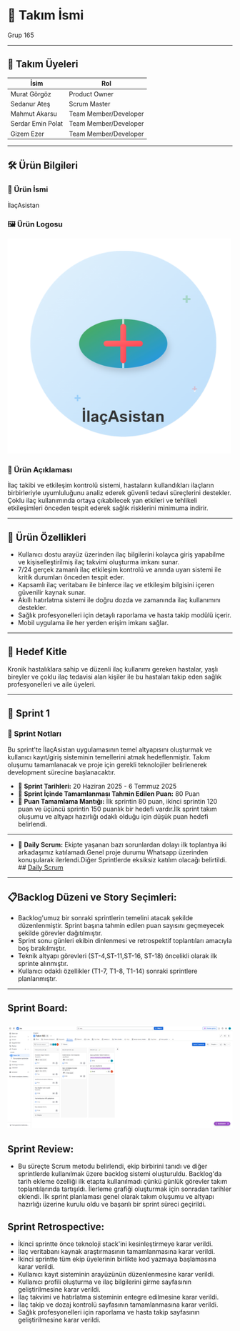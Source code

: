 
# 🚀 Takım İsmi  
Grup 165  

---

## 👥 Takım Üyeleri  

| İsim              | Rol                     |
|-------------------|------------------------|
| Murat Görgöz      | Product Owner          |
| Sedanur Ateş      | Scrum Master           |
| Mahmut Akarsu     | Team Member/Developer  |
| Serdar Emin Polat | Team Member/Developer  |
| Gizem Ezer        | Team Member/Developer  |

---

## 🛠️ Ürün Bilgileri  

### 🎯 Ürün İsmi  
İlaçAsistan  

### 🖼️ Ürün Logosu
![Ürün Logosu](images/Ekran%20görüntüsü%202025-07-09%20074030-fotor-bg-remover-2025070974134.png)

### 📝 Ürün Açıklaması  
İlaç takibi ve etkileşim kontrolü sistemi, hastaların kullandıkları ilaçların birbirleriyle uyumluluğunu analiz ederek güvenli tedavi süreçlerini destekler. Çoklu ilaç kullanımında ortaya çıkabilecek yan etkileri ve tehlikeli etkileşimleri önceden tespit ederek sağlık risklerini minimuma indirir.

---

## 🌟 Ürün Özellikleri  

- Kullanıcı dostu arayüz üzerinden ilaç bilgilerini kolayca giriş yapabilme ve kişiselleştirilmiş ilaç takvimi oluşturma imkanı sunar.  
- 7/24 gerçek zamanlı ilaç etkileşim kontrolü ve anında uyarı sistemi ile kritik durumları önceden tespit eder.  
- Kapsamlı ilaç veritabanı ile binlerce ilaç ve etkileşim bilgisini içeren güvenilir kaynak sunar.  
- Akıllı hatırlatma sistemi ile doğru dozda ve zamanında ilaç kullanımını destekler.  
- Sağlık profesyonelleri için detaylı raporlama ve hasta takip modülü içerir.  
- Mobil uygulama ile her yerden erişim imkanı sağlar.  

---

## 🎯 Hedef Kitle  

Kronik hastalıklara sahip ve düzenli ilaç kullanımı gereken hastalar, yaşlı bireyler ve çoklu ilaç tedavisi alan kişiler ile bu hastaları takip eden sağlık profesyonelleri ve aile üyeleri.  

---

## 📝 Sprint 1
### 🎯 Sprint Notları
Bu sprint'te İlaçAsistan uygulamasının temel altyapısını oluşturmak ve kullanıcı kayıt/giriş sisteminin temellerini atmak hedeflenmiştir. Takım oluşumu tamamlanacak ve proje için gerekli teknolojiler belirlenerek development sürecine başlanacaktır.
- 📅 **Sprint Tarihleri:** 20 Haziran 2025 - 6 Temmuz 2025  
- 🎯 **Sprint İçinde Tamamlanması Tahmin Edilen Puan:**  80 Puan
- 🎯 **Puan Tamamlama Mantığı:** İlk sprintin 80 puan, ikinci sprintin 120 puan ve üçüncü sprintin 150 puanlık bir hedefi vardır.İlk sprint takım oluşumu ve altyapı hazırlığı odaklı olduğu için düşük puan hedefi belirlendi. 
---
- 📅 **Daily Scrum:** Ekipte yaşanan bazı sorunlardan dolayı ilk toplantıya iki arkadaşımız katılamadı.Genel proje durumu Whatsapp üzerinden konuşularak ilerlendi.Diğer Sprintlerde eksiksiz katılım olacağı belirtildi. ## [Daily Scrum](./Daily%20Scrum/)
---
## 📋**Backlog Düzeni ve Story Seçimleri:**
* Backlog'umuz bir sonraki sprintlerin temelini atacak şekilde düzenlenmiştir. Sprint başına tahmin edilen puan sayısını geçmeyecek şekilde görevler dağıtılmıştır.
* Sprint sonu günleri ekibin dinlenmesi ve retrospektif toplantıları amacıyla boş bırakılmıştır.
* Teknik altyapı görevleri (ST-4,ST-11,ST-16, ST-18) öncelikli olarak ilk sprinte alınmıştır.
* Kullanıcı odaklı özellikler (T1-7, T1-8, T1-14) sonraki sprintlere planlanmıştır.
---
## **Sprint Board:**
![Sprint 1 Görseli](images/sprint01.png)
---


## **Sprint Review:**
* Bu süreçte Scrum metodu belirlendi, ekip birbirini tanıdı ve diğer sprintlerde kullanılmak üzere backlog sistemi oluşturuldu. Backlog'da tarih ekleme özelliği ilk etapta kullanılmadı çünkü günlük görevler takım toplantılarında tartışıldı. İlerleme grafiği oluşturmak için sonradan tarihler eklendi. İlk sprint planlaması genel olarak takım oluşumu ve altyapı hazırlığı üzerine kurulu oldu ve başarılı bir sprint süreci geçirildi.


## **Sprint Retrospective:**
* İkinci sprintte önce teknoloji stack'ini kesinleştirmeye karar verildi.
* İlaç veritabanı kaynak araştırmasının tamamlanmasına karar verildi.
* İkinci sprintte tüm ekip üyelerinin birlikte kod yazmaya başlamasına karar verildi.
* Kullanıcı kayıt sisteminin arayüzünün düzenlenmesine karar verildi.
* Kullanıcı profili oluşturma ve ilaç bilgilerini girme sayfasının geliştirilmesine karar verildi.
* İlaç takvimi ve hatırlatma sisteminin entegre edilmesine karar verildi.
* İlaç takip ve dozaj kontrolü sayfasının tamamlanmasına karar verildi.
* Sağlık profesyonelleri için raporlama ve hasta takip sayfasının geliştirilmesine karar verildi.

